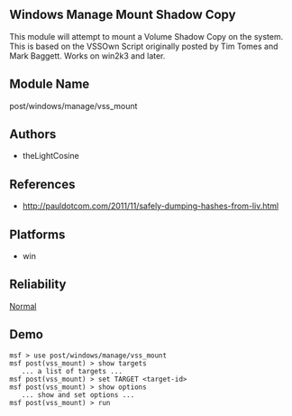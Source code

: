 ## Windows Manage Mount Shadow Copy

This module will attempt to mount a Volume Shadow Copy on 
the system. This is based on the VSSOwn Script originally 
posted by Tim Tomes and Mark Baggett. Works on win2k3 and 
later.


## Module Name
post/windows/manage/vss_mount

## Authors
* theLightCosine


## References
* http://pauldotcom.com/2011/11/safely-dumping-hashes-from-liv.html




## Platforms
* win

## Reliability
[Normal](https://github.com/rapid7/metasploit-framework/wiki/Exploit-Ranking)

## Demo

```
msf > use post/windows/manage/vss_mount
msf post(vss_mount) > show targets
   ... a list of targets ...
msf post(vss_mount) > set TARGET <target-id>
msf post(vss_mount) > show options
   ... show and set options ...
msf post(vss_mount) > run
```
    
    